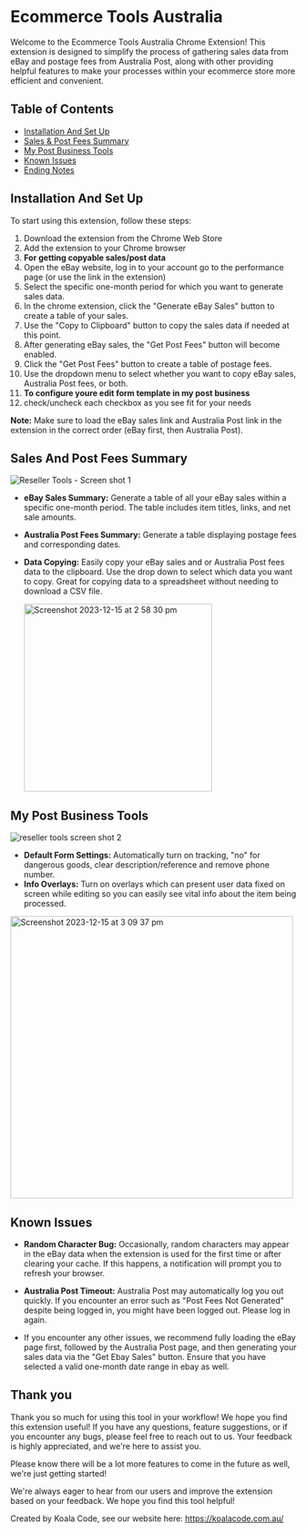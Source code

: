 # Ecommerce Tools Australia

Welcome to the Ecommerce Tools Australia Chrome Extension! This extension is designed to simplify the process of gathering sales data from eBay and postage fees from Australia Post, along with other providing helpful features to make your processes within your ecommerce store more efficient and convenient. 

## Table of Contents

- [Installation And Set Up](#installation-and-set-up)
- [Sales & Post Fees Summary](#sales-and-post-fees-summary)
- [My Post Business Tools](#My-Post-Business-Tools)
- [Known Issues](#known-issues)
- [Ending Notes](#thank-you)

## Installation And Set Up

To start using this extension, follow these steps:

1. Download the extension from the Chrome Web Store 
2. Add the extension to your Chrome browser
3. **For getting copyable sales/post data**
4. Open the eBay website, log in to your account go to the performance page (or use the link in the extension)
5. Select the specific one-month period for which you want to generate sales data.
6. In the chrome extension, click the "Generate eBay Sales" button to create a table of your sales.
7. Use the "Copy to Clipboard" button to copy the sales data if needed at this point.
8. After generating eBay sales, the "Get Post Fees" button will become enabled.
9. Click the "Get Post Fees" button to create a table of postage fees.
10. Use the dropdown menu to select whether you want to copy eBay sales, Australia Post fees, or both.
11. **To configure youre edit form template in my post business**
12. check/uncheck each checkbox as you see fit for your needs

**Note:** Make sure to load the eBay sales link and Australia Post link in the extension in the correct order (eBay first, then Australia Post).

## Sales And Post Fees Summary

![Reseller Tools - Screen shot 1](https://github.com/joshem96/RTA---Readme-Files/assets/31944980/63bfbbbd-30fb-4cfb-860e-8f63156d1008)


- **eBay Sales Summary:** Generate a table of all your eBay sales within a specific one-month period. The table includes item titles, links, and net sale amounts.

- **Australia Post Fees Summary:** Generate a table displaying postage fees and corresponding dates. 

- **Data Copying:** Easily copy your eBay sales and or Australia Post fees data to the clipboard. Use the drop down to select which data you want to copy. Great for copying data to a spreadsheet without needing to download a CSV file.

  <img width="330" alt="Screenshot 2023-12-15 at 2 58 30 pm" src="https://github.com/joshem96/RTA---Readme-Files/assets/31944980/c4fafa47-c9f4-4f1a-9968-29d8a7cf3958">


## My Post Business Tools

![reseller tools screen shot 2](https://github.com/joshem96/RTA---Readme-Files/assets/31944980/264ba5c6-23e9-49b4-91f6-593967fc48fc)



- **Default Form Settings:** Automatically turn on tracking, "no" for dangerous goods, clear description/reference and remove phone number.
- **Info Overlays:** Turn on overlays which can present user data fixed on screen while editing so you can easily see vital info about the item being processed.

<img width="496" alt="Screenshot 2023-12-15 at 3 09 37 pm" src="https://github.com/joshem96/RTA---Readme-Files/assets/31944980/0607cc70-d206-4ef3-beea-779ea1adda60">

## Known Issues

- **Random Character Bug:** Occasionally, random characters may appear in the eBay data when the extension is used for the first time or after clearing your cache. If this happens, a notification will prompt you to refresh your browser.

- **Australia Post Timeout:** Australia Post may automatically log you out quickly. If you encounter an error such as "Post Fees Not Generated" despite being logged in, you might have been logged out. Please log in again.

- If you encounter any other issues, we recommend fully loading the eBay page first, followed by the Australia Post page, and then generating your sales data via the "Get Ebay Sales" button. Ensure that you have selected a valid one-month date range in ebay as well.

## Thank you

Thank you so much for using this tool in your workflow! We hope you find this extension useful! If you have any questions, feature suggestions, or if you encounter any bugs, please feel free to reach out to us. Your feedback is highly appreciated, and we're here to assist you.

Please know there will be a lot more features to come in the future as well, we're just getting started!

We're always eager to hear from our users and improve the extension based on your feedback. We hope you find this tool helpful!

Created by Koala Code, see our website here: https://koalacode.com.au/
